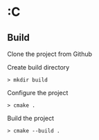 # :C

## Build
Clone the project from Github

Create build directory

```
> mkdir build
```

Configure the project

```
> cmake .
```

Build the project
```
> cmake --build .
```